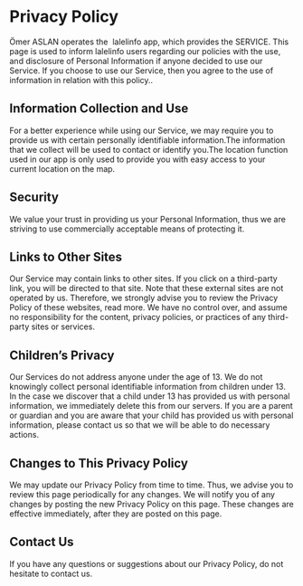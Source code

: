 # Privacy Policy
Ömer ASLAN operates the  lalelinfo app, which provides the SERVICE.
This page is used to inform lalelinfo users regarding our policies with the use, and
disclosure of Personal Information if anyone decided to use our Service.
If you choose to use our Service, then you agree to the use of information in relation
with this policy..
## Information Collection and Use
For a better experience while using our Service, we may require you to provide us
with certain personally identifiable information.The information that we collect will be
used to contact or identify you.The location function used in our app is only used to
provide you with easy access to your current location on the map.
## Security
We value your trust in providing us your Personal Information, thus we are striving to
use commercially acceptable means of protecting it.

## Links to Other Sites
Our Service may contain links to other sites. If you click on a third-party link, you will
be directed to that site. Note that these external sites are not operated by us.
Therefore, we strongly advise you to review the Privacy Policy of these
websites, read more. We have no control over, and assume no responsibility for the
content, privacy policies, or practices of any third-party sites or services.
## Children’s Privacy
Our Services do not address anyone under the age of 13. We do not knowingly
collect personal identifiable information from children under 13. In the case we
discover that a child under 13 has provided us with personal information, we
immediately delete this from our servers. If you are a parent or guardian and you are
aware that your child has provided us with personal information, please contact us so
that we will be able to do necessary actions.
## Changes to This Privacy Policy
We may update our Privacy Policy from time to time. Thus, we advise you to review
this page periodically for any changes. We will notify you of any changes by posting
the new Privacy Policy on this page. These changes are effective immediately, after
they are posted on this page.
## Contact Us
If you have any questions or suggestions about our Privacy Policy, do not hesitate to
contact us.
